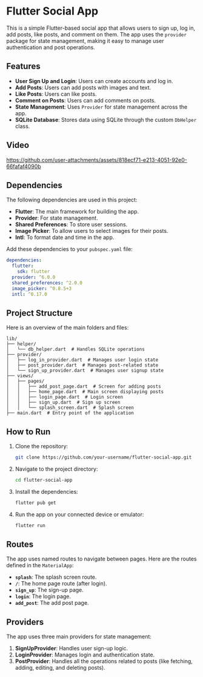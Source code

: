 
# Flutter Social App

This is a simple Flutter-based social app that allows users to sign up, log in, add posts, like posts, and comment on them. The app uses the `provider` package for state management, making it easy to manage user authentication and post operations.

## Features

- **User Sign Up and Login**: Users can create accounts and log in.
- **Add Posts**: Users can add posts with images and text.
- **Like Posts**: Users can like posts.
- **Comment on Posts**: Users can add comments on posts.
- **State Management**: Uses `Provider` for state management across the app.
- **SQLite Database**: Stores data using SQLite through the custom `DbHelper` class.

## Video
https://github.com/user-attachments/assets/818ecf71-e213-4051-92e0-66fafaf4090b

## Dependencies

The following dependencies are used in this project:

- **Flutter**: The main framework for building the app.
- **Provider**: For state management.
- **Shared Preferences**: To store user sessions.
- **Image Picker**: To allow users to select images for their posts.
- **Intl**: To format date and time in the app.

Add these dependencies to your `pubspec.yaml` file:

```yaml
dependencies:
  flutter:
    sdk: flutter
  provider: ^6.0.0
  shared_preferences: ^2.0.0
  image_picker: ^0.8.5+3
  intl: ^0.17.0
```

## Project Structure

Here is an overview of the main folders and files:

```
lib/
├── helper/
│   └── db_helper.dart  # Handles SQLite operations
├── provider/
│   ├── log_in_provider.dart  # Manages user login state
│   ├── post_provider.dart  # Manages post-related state
│   └── sign_up_provider.dart  # Manages user signup state
├── views/
│   ├── pages/
│   │   ├── add_post_page.dart  # Screen for adding posts
│   │   ├── home_page.dart  # Main screen displaying posts
│   │   ├── login_page.dart  # Login screen
│   │   ├── sign_up.dart  # Sign up screen
│   │   └── splash_screen.dart  # Splash screen
├── main.dart  # Entry point of the application
```

## How to Run

1. Clone the repository:
    ```bash
    git clone https://github.com/your-username/flutter-social-app.git
    ```

2. Navigate to the project directory:
    ```bash
    cd flutter-social-app
    ```

3. Install the dependencies:
    ```bash
    flutter pub get
    ```

4. Run the app on your connected device or emulator:
    ```bash
    flutter run
    ```

## Routes

The app uses named routes to navigate between pages. Here are the routes defined in the `MaterialApp`:

- **`splash`**: The splash screen route.
- **`/`**: The home page route (after login).
- **`sign_up`**: The sign-up page.
- **`login`**: The login page.
- **`add_post`**: The add post page.

## Providers

The app uses three main providers for state management:

1. **SignUpProvider**: Handles user sign-up logic.
2. **LoginProvider**: Manages login and authentication state.
3. **PostProvider**: Handles all the operations related to posts (like fetching, adding, editing, and deleting posts).
